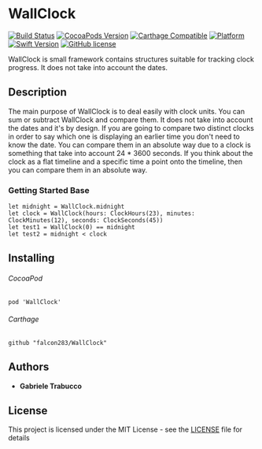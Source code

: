 WallClock
================

[![Build Status](https://travis-ci.org/falcon283/WallClock.svg?branch=master)](https://travis-ci.org/falcon283/WallClock)
[![CocoaPods Version](https://img.shields.io/cocoapods/v/WallClock.svg?style=flat)](http://cocoapods.org/pods/WallClock)
[![Carthage Compatible](https://img.shields.io/badge/Carthage-compatible-4BC51D.svg?style=flat)](https://github.com/Carthage/Carthage)
[![Platform](https://img.shields.io/cocoapods/p/WallClock.svg?style=flat)](http://cocoapods.org/pods/WallClock)
[![Swift Version](https://img.shields.io/badge/Swift-4-F16D39.svg?style=flat)](https://developer.apple.com/swift)
[![GitHub license](https://img.shields.io/badge/license-MIT-lightgrey.svg)](https://github.com/falcon283/WallClock/blob/master/LICENSE)

WallClock is small framework contains structures suitable for tracking clock progress. It does not take into account the dates.

## Description

The main purpose of WallClock is to deal easily with clock units. You can sum or subtract WallClock and compare them.
It does not take into account the dates and it's by design. If you are going to compare two distinct clocks in order to say which one
is displaying an earlier time you don't need to know the date. You can compare them in an absolute way due to a clock is something
that take into account 24 * 3600 seconds. If you think about the clock as a flat timeline and a specific time a point onto the timeline,
then you can compare them in an absolute way.

### Getting Started Base

```
let midnight = WallClock.midnight
let clock = WallClock(hours: ClockHours(23), minutes: ClockMinutes(12), seconds: ClockSeconds(45))
let test1 = WallClock(0) == midnight
let test2 = midnight < clock
```

## Installing

###### CocoaPod
`pod 'WallClock'`

###### Carthage
`github "falcon283/WallClock"`

## Authors

* **Gabriele Trabucco**

## License

This project is licensed under the MIT License - see the [LICENSE](LICENSE) file for details
